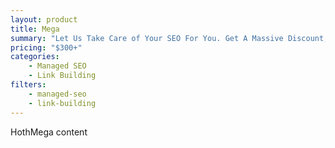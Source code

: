 ```yaml
---
layout: product
title: Mega
summary: "Let Us Take Care of Your SEO For You. Get A Massive Discount, A Custom SEO Strategy & Extra Bonuses"
pricing: "$300+"
categories: 
    - Managed SEO
    - Link Building
filters: 
    - managed-seo
    - link-building
---
```


HothMega content